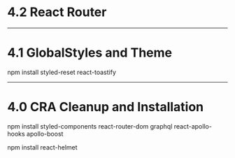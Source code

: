 # 4.2 React Router

---

# 4.1 GlobalStyles and Theme

npm install styled-reset react-toastify

---

# 4.0 CRA Cleanup and Installation

npm install styled-components react-router-dom graphql react-apollo-hooks apollo-boost

npm install react-helmet